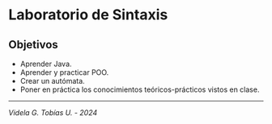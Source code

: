 # Laboratorio de Sintaxis

## Objetivos
- Aprender Java.
- Aprender y practicar POO.
- Crear un autómata.
- Poner en práctica los conocimientos teóricos-prácticos vistos en clase.

---
*Videla G. Tobías U.* - *2024*
